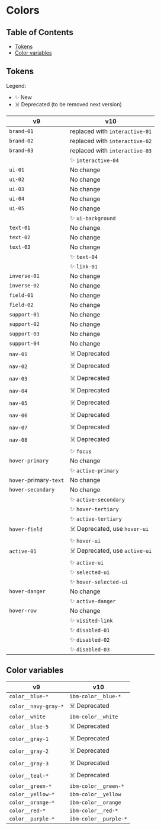 <!-- alex disable color -->

# Colors

<!-- prettier-ignore-start -->
<!-- START doctoc generated TOC please keep comment here to allow auto update -->
<!-- DON'T EDIT THIS SECTION, INSTEAD RE-RUN doctoc TO UPDATE -->
## Table of Contents

- [Tokens](#tokens)
- [Color variables](#color-variables)

<!-- END doctoc generated TOC please keep comment here to allow auto update -->
<!-- prettier-ignore-end -->

## Tokens

Legend:

- ✨ New
- ☠️ Deprecated (to be removed next version)

| v9                     | v10                            |
| ---------------------- | ------------------------------ |
| `brand-01`             | replaced with `interactive-01` |
| `brand-02`             | replaced with `interactive-02` |
| `brand-03`             | replaced with `interactive-03` |
|                        | ✨ `interactive-04`            |
| `ui-01`                | No change                      |
| `ui-02`                | No change                      |
| `ui-03`                | No change                      |
| `ui-04`                | No change                      |
| `ui-05`                | No change                      |
|                        | ✨ `ui-background`             |
| `text-01`              | No change                      |
| `text-02`              | No change                      |
| `text-03`              | No change                      |
|                        | ✨ `text-04`                   |
|                        | ✨ `link-01`                   |
| `inverse-01`           | No change                      |
| `inverse-02`           | No change                      |
| `field-01`             | No change                      |
| `field-02`             | No change                      |
| `support-01`           | No change                      |
| `support-02`           | No change                      |
| `support-03`           | No change                      |
| `support-04`           | No change                      |
| `nav-01`               | ☠️ Deprecated                  |
| `nav-02`               | ☠️ Deprecated                  |
| `nav-03`               | ☠️ Deprecated                  |
| `nav-04`               | ☠️ Deprecated                  |
| `nav-05`               | ☠️ Deprecated                  |
| `nav-06`               | ☠️ Deprecated                  |
| `nav-07`               | ☠️ Deprecated                  |
| `nav-08`               | ☠️ Deprecated                  |
|                        | ✨ `focus`                     |
| `hover-primary`        | No change                      |
|                        | ✨ `active-primary`            |
| `hover-`primary`-text` | No change                      |
| `hover-secondary`      | No change                      |
|                        | ✨ `active-secondary`          |
|                        | ✨ `hover-tertiary`            |
|                        | ✨ `active-tertiary`           |
| `hover-field`          | ☠️ Deprecated, use `hover-ui`  |
|                        | ✨ `hover-ui`                  |
| `active-01`            | ☠️ Deprecated, use `active-ui` |
|                        | ✨ `active-ui`                 |
|                        | ✨ `selected-ui`               |
|                        | ✨ `hover-selected-ui`         |
| `hover-danger`         | No change                      |
|                        | ✨ `active-danger`             |
| `hover-row`            | No change                      |
|                        | ✨ `visited-link`              |
|                        | ✨ `disabled-01`               |
|                        | ✨ `disabled-02`               |
|                        | ✨ `disabled-03`               |

## Color variables

| v9                   | v10                   |
| -------------------- | --------------------- |
| `color__blue-*`      | `ibm-color__blue-*`   |
| `color__navy-gray-*` | ☠️ Deprecated         |
| `color__white`       | `ibm-color__white`    |
| `color__blue-5`      | ☠️ Deprecated         |
| `color__gray-1`      | ☠️ Deprecated         |
| `color__gray-2`      | ☠️ Deprecated         |
| `color__gray-3`      | ☠️ Deprecated         |
| `color__teal-*`      | ☠️ Deprecated         |
| `color__green-*`     | `ibm-color__green-*`  |
| `color__yellow-*`    | `ibm-color__yellow`   |
| `color__orange-*`    | `ibm-color__orange`   |
| `color__red-*`       | `ibm-color__red-*`    |
| `color__purple-*`    | `ibm-color__purple-*` |
